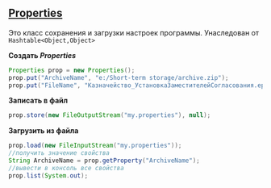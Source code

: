 ## [Properties][1]
Это класс сохранения и загрузки настроек программы. Унаследован от `Hashtable<Object,Object>`

**Создать _Properties_**
```java
Properties prop = new Properties();
prop.put("ArchiveName", "e:/Short-term storage/archive.zip");
prop.put("FileName", "Казначейство_УстановкаЗаместителейСогласования.epf");
```

**Записать в файл**
```java
prop.store(new FileOutputStream("my.properties"), null);
```

**Загрузить из файла**
```java
prop.load(new FileInputStream("my.properties"));
//получить значение свойства
String ArchiveName = prop.getProperty("ArchiveName");
//вывести в консоль все свойства
prop.list(System.out);
```


[1]: https://docs.oracle.com/javase/8/docs/api/java/util/Properties.html
